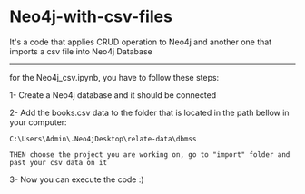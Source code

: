 # Neo4j-with-csv-files
It's a code that applies CRUD operation to Neo4j and another one that imports a csv file into Neo4j Database
*************************************************************************
for the Neo4j_csv.ipynb, you have to follow these steps:    

1- Create a Neo4j database and it should be connected 

2- Add the books.csv data to the folder that is located in the path bellow in your computer:

    C:\Users\Admin\.Neo4jDesktop\relate-data\dbmss

    THEN choose the project you are working on, go to "import" folder and past your csv data on it

3- Now you can execute the code :)     
